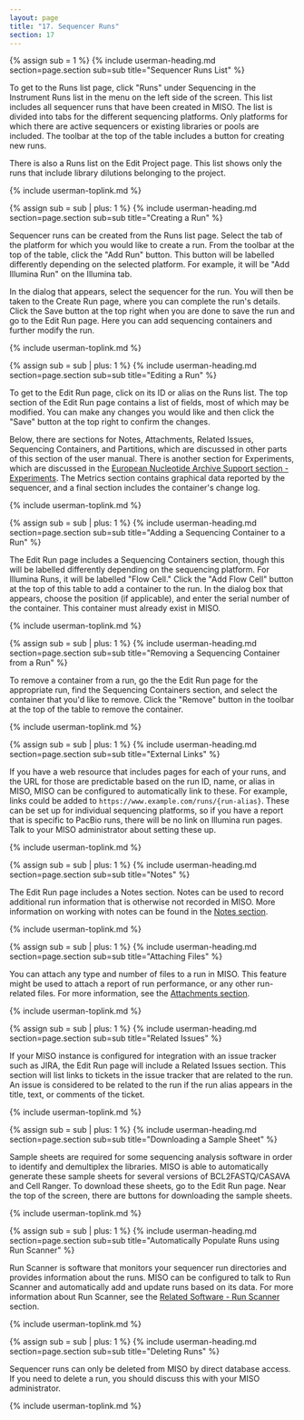 ```yaml
---
layout: page
title: "17. Sequencer Runs"
section: 17
---
```



{% assign sub = 1 %}
{% include userman-heading.md section=page.section sub=sub title="Sequencer Runs List" %}

To get to the Runs list page, click "Runs" under Sequencing in the Instrument Runs list in the menu on the left side of
the screen. This list includes all sequencer runs that have been created in MISO. The list is divided into tabs for the
different sequencing platforms. Only platforms for which there are active sequencers or existing libraries or pools are
included. The toolbar at the top of the table includes a button for creating new runs.

There is also a Runs list on the Edit Project page. This list shows only the runs that include library dilutions
belonging to the project.

{% include userman-toplink.md %}



{% assign sub = sub | plus: 1 %}
{% include userman-heading.md section=page.section sub=sub title="Creating a Run" %}

Sequencer runs can be created from the Runs list page. Select the tab of the platform for which you would like to
create a run. From the toolbar at the top of the table, click the "Add Run" button. This button will be labelled
differently depending on the selected platform. For example, it will be "Add Illumina Run" on the Illumina tab.

In the dialog that appears, select the sequencer for the run. You will then be taken to the Create Run page, where you
can complete the run's details. Click the Save button at the top right when you are done to save the run and go to the
Edit Run page. Here you can add sequencing containers and further modify the run.

{% include userman-toplink.md %}



{% assign sub = sub | plus: 1 %}
{% include userman-heading.md section=page.section sub=sub title="Editing a Run" %}

To get to the Edit Run page, click on its ID or alias on the Runs list. The top section of the Edit Run page contains a
list of fields, most of which may be modified. You can make any changes you would like and then click the "Save" button
at the top right to confirm the changes.

Below, there are sections for Notes, Attachments, Related Issues, Sequencing Containers, and Partitions, which are
discussed in other parts of this section of the user manual. There is another section for Experiments, which are
discussed in the
[European Nucleotide Archive Support section - Experiments](european_nucleotide_archive_support#experiments). The
Metrics section contains graphical data reported by the sequencer, and a final section includes the container's change
log.

{% include userman-toplink.md %}



{% assign sub = sub | plus: 1 %}
{% include userman-heading.md section=page.section sub=sub title="Adding a Sequencing Container to a Run" %}

The Edit Run page includes a Sequencing Containers section, though this will be labelled differently depending on the
sequencing platform. For Illumina Runs, it will be labelled "Flow Cell." Click the "Add Flow Cell" button at the top of
this table to add a container to the run. In the dialog box that appears, choose the position (if applicable), and
enter the serial number of the container. This container must already exist in MISO.

{% include userman-toplink.md %}



{% assign sub = sub | plus: 1 %}
{% include userman-heading.md section=page.section sub=sub title="Removing a Sequencing Container from a Run" %}

To remove a container from a run, go the the Edit Run page for the appropriate run, find the Sequencing Containers
section, and select the container that you'd like to remove. Click the "Remove" button in the toolbar at the top of the
table to remove the container.

{% include userman-toplink.md %}



{% assign sub = sub | plus: 1 %}
{% include userman-heading.md section=page.section sub=sub title="External Links" %}

If you have a web resource that includes pages for each of your runs, and the URL for those are predictable based on
the run ID, name, or alias in MISO, MISO can be configured to automatically link to these. For example, links could be
added to `https://www.example.com/runs/{run-alias}`. These can be set up for individual sequencing platforms, so if you
have a report that is specific to PacBio runs, there will be no link on Illumina run pages. Talk to your MISO
administrator about setting these up.

{% include userman-toplink.md %}



{% assign sub = sub | plus: 1 %}
{% include userman-heading.md section=page.section sub=sub title="Notes" %}

The Edit Run page includes a Notes section. Notes can be used to record additional run information that is otherwise
not recorded in MISO. More information on working with notes can be found in the [Notes section](notes.html).

{% include userman-toplink.md %}



{% assign sub = sub | plus: 1 %}
{% include userman-heading.md section=page.section sub=sub title="Attaching Files" %}

You can attach any type and number of files to a run in MISO. This feature might be used to attach a report of run
performance, or any other run-related files. For more information, see the [Attachments section](attachments.html).

{% include userman-toplink.md %}



{% assign sub = sub | plus: 1 %}
{% include userman-heading.md section=page.section sub=sub title="Related Issues" %}

If your MISO instance is configured for integration with an issue tracker such as JIRA, the Edit Run page will include
a Related Issues section. This section will list links to tickets in the issue tracker that are related to the run. An
issue is considered to be related to the run if the run alias appears in the title, text, or comments of the ticket.

{% include userman-toplink.md %}



{% assign sub = sub | plus: 1 %}
{% include userman-heading.md section=page.section sub=sub title="Downloading a Sample Sheet" %}

Sample sheets are required for some sequencing analysis software in order to identify and demultiplex the libraries.
MISO is able to automatically generate these sample sheets for several versions of BCL2FASTQ/CASAVA and Cell Ranger. To
download these sheets, go to the Edit Run page. Near the top of the screen, there are buttons for downloading the
sample sheets.

{% include userman-toplink.md %}



{% assign sub = sub | plus: 1 %}
{% include userman-heading.md section=page.section sub=sub title="Automatically Populate Runs using Run Scanner" %}

Run Scanner is software that monitors your sequencer run directories and provides information about the runs. MISO can
be configured to talk to Run Scanner and automatically add and update runs based on its data. For more information
about Run Scanner, see the [Related Software - Run Scanner](related_software#run_scanner) section.

{% include userman-toplink.md %}



{% assign sub = sub | plus: 1 %}
{% include userman-heading.md section=page.section sub=sub title="Deleting Runs" %}

Sequencer runs can only be deleted from MISO by direct database access. If you need to delete a run, you should discuss
this with your MISO administrator.

{% include userman-toplink.md %}

